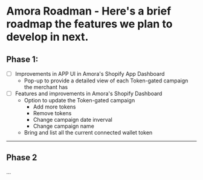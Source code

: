 # Amora Roadman - Here's a brief roadmap the features we plan to develop in next.

## Phase 1:
  - [ ] Improvements in APP UI in Amora's Shopify App Dashboard
    - Pop-up to provide a detailed view of each Token-gated campaign the merchant has
  - [ ] Features and improvements in Amora's Shopify Dashboard
    - Option to update the Token-gated campaign
      - Add more tokens
      - Remove tokens
      - Change campaign date inverval
      - Change campaign name
    - Bring and list all the current connected wallet token

---

## Phase 2

...
